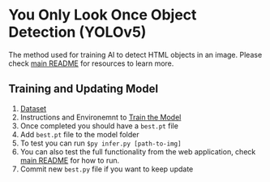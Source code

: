 # You Only Look Once Object Detection (YOLOv5)
The method used for training AI to detect HTML objects in an image. Please check [main README](https://github.com/kalyani-28/Full_Stack_Dev_AI/blob/main/README.md) for resources to learn more.

## Training and Updating Model
1. [Dataset](https://universe.roboflow.com/4990fullstackai/hand-drawn-html-form-segmentation-and-detection)
2. Instructions and Environemnt to [Train the Model](https://colab.research.google.com/drive/1uTHZAZgxSJF0kwebMIc3Ln6LfTtQaIDm?usp=sharing)
3. Once completed you should have a `best.pt` file
4. Add `best.pt` file to the model folder
5. To test you can run `$py infer.py [path-to-img]`
6. You can also test the full functionality from the web application, check [main README](https://github.com/kalyani-28/Full_Stack_Dev_AI/blob/main/README.md) for how to run.
7. Commit new `best.py` file if you want to keep update

